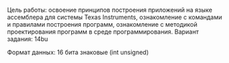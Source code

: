 
Цель работы: освоение принципов построения приложений на языке ассемблера для системы Texas Instruments, ознакомление с командами и правилами построения программ, ознакомление с методикой проектирования программ в среде программирования.
Вариант задания:
14bu
 

Формат данных: 16 бита знаковые (int unsigned) 
